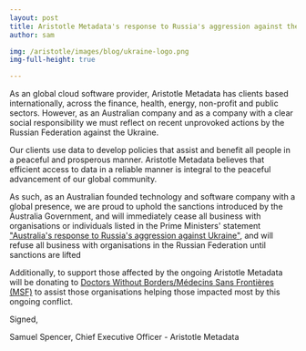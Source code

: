 ```yaml
---
layout: post
title: Aristotle Metadata's response to Russia's aggression against the Ukraine
author: sam

img: /aristotle/images/blog/ukraine-logo.png
img-full-height: true

---
```


As an global cloud software provider, Aristotle Metadata has clients based internationally, across the finance, health, energy, non-profit and public sectors. However, as an Australian company and as a company with a clear social responsibility we must reflect on recent unprovoked actions by the Russian Federation against the Ukraine.

Our clients use data to develop policies that assist and benefit all people in a peaceful and prosperous manner. Aristotle Metadata believes that efficient access to data in a reliable manner is integral to the peaceful advancement of our global community.

As such, as an Australian founded technology and software company with a global presence, we are proud to uphold the sanctions introduced by the Australia Government, and will immediately cease all business with organisations or individuals listed in the Prime Ministers' statement ["Australia's response to Russia's aggression against Ukraine"](https://www.pm.gov.au/media/australias-response-russias-aggression-against-ukraine), and will refuse all business with organisations in the Russian Federation until sanctions are lifted

Additionally, to support those affected by the ongoing Aristotle Metadata will be donating to [Doctors Without Borders/Médecins Sans Frontières (MSF)](https://www.doctorswithoutborders.org/what-we-do/news-stories/news/msf-mobilizes-response-ukraine-and-nearby-countries) to assist those organisations helping those impacted most by this ongoing conflict.

Signed,

Samuel Spencer, Chief Executive Officer - Aristotle Metadata
